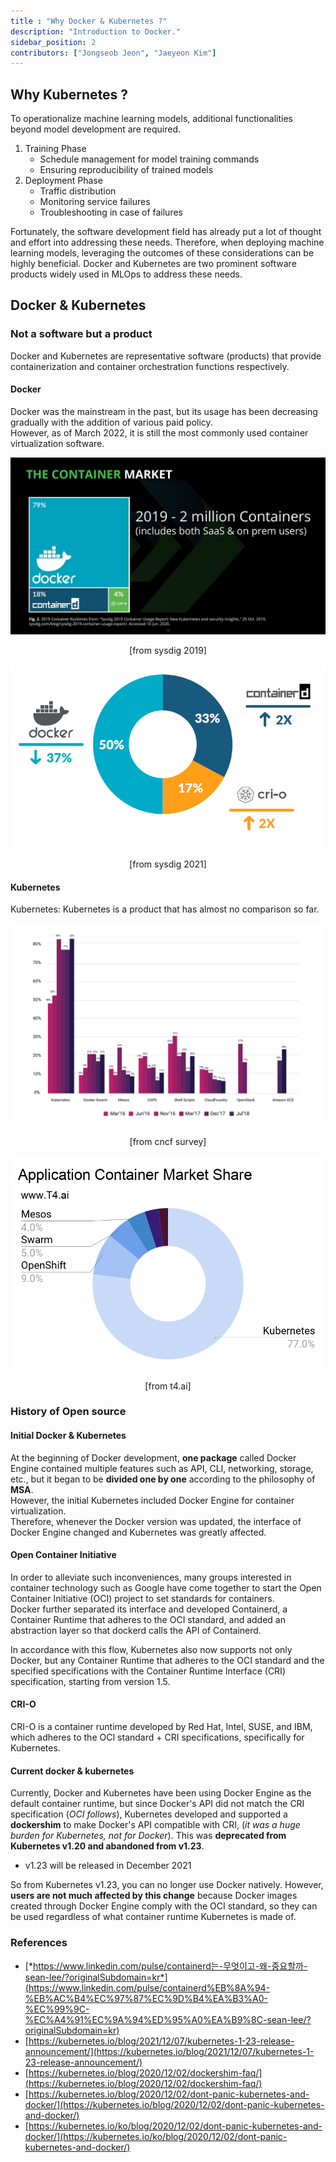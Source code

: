 ```yaml
---
title : "Why Docker & Kubernetes ?"
description: "Introduction to Docker."
sidebar_position: 2
contributors: ["Jongseob Jeon", "Jaeyeon Kim"]
---
```


## Why Kubernetes ?

To operationalize machine learning models, additional functionalities beyond model development are required.

1. Training Phase
   - Schedule management for model training commands
   - Ensuring reproducibility of trained models
2. Deployment Phase
   - Traffic distribution
   - Monitoring service failures
   - Troubleshooting in case of failures

Fortunately, the software development field has already put a lot of thought and effort into addressing these needs. Therefore, when deploying machine learning models, leveraging the outcomes of these considerations can be highly beneficial. Docker and Kubernetes are two prominent software products widely used in MLOps to address these needs.

## Docker & Kubernetes

### Not a software but  a product

Docker and Kubernetes are representative software (products) that provide containerization and container orchestration functions respectively.

#### Docker

Docker was the mainstream in the past, but its usage has been decreasing gradually with the addition of various paid policy.  
However, as of March 2022, it is still the most commonly used container virtualization software.

![sysdig-2019.png](./img/sysdig-2019.png)

<center> [from sysdig 2019] </center>

![sysdig-2021.png](./img/sysdig-2021.png)

<center> [from sysdig 2021]  </center>

#### Kubernetes

Kubernetes: Kubernetes is a product that has almost no comparison so far.

![cncf-survey.png](./img/cncf-survey.png)

<center> [from cncf survey] </center>

![t4-ai.png](./img/t4-ai.png)

<center> [from t4.ai]  </center>

### History of Open source

#### Initial Docker & Kubernetes

At the beginning of Docker development, **one package** called Docker Engine contained multiple features such as API, CLI, networking, storage, etc., but it began to be **divided one by one** according to the philosophy of **MSA**.  
However, the initial Kubernetes included Docker Engine for container virtualization.  
Therefore, whenever the Docker version was updated, the interface of Docker Engine changed and Kubernetes was greatly affected.

#### Open Container Initiative

In order to alleviate such inconveniences, many groups interested in container technology such as Google have come together to start the Open Container Initiative (OCI) project to set standards for containers.  
Docker further separated its interface and developed Containerd, a Container Runtime that adheres to the OCI standard, and added an abstraction layer so that dockerd calls the API of Containerd.

In accordance with this flow, Kubernetes also now supports not only Docker, but any Container Runtime that adheres to the OCI standard and the specified specifications with the Container Runtime Interface (CRI) specification, starting from version 1.5. 

#### CRI-O

CRI-O is a container runtime developed by Red Hat, Intel, SUSE, and IBM, which adheres to the OCI standard + CRI specifications, specifically for Kubernetes.

#### Current docker & kubernetes

Currently, Docker and Kubernetes have been using Docker Engine as the default container runtime, but since Docker's API did not match the CRI specification (*OCI follows*), Kubernetes developed and supported a **dockershim** to make Docker's API compatible with CRI, (*it was a huge burden for Kubernetes, not for Docker*). This was **deprecated from Kubernetes v1.20 and abandoned from v1.23**.

- v1.23 will be released in December 2021

So from Kubernetes v1.23, you can no longer use Docker natively. 
However, **users are not much affected by this change** because Docker images created through Docker Engine comply with the OCI standard, so they can be used regardless of what container runtime Kubernetes is made of.

### References

- [*https://www.linkedin.com/pulse/containerd는-무엇이고-왜-중요할까-sean-lee/?originalSubdomain=kr*](https://www.linkedin.com/pulse/containerd%EB%8A%94-%EB%AC%B4%EC%97%87%EC%9D%B4%EA%B3%A0-%EC%99%9C-%EC%A4%91%EC%9A%94%ED%95%A0%EA%B9%8C-sean-lee/?originalSubdomain=kr)
- [https://kubernetes.io/blog/2021/12/07/kubernetes-1-23-release-announcement/](https://kubernetes.io/blog/2021/12/07/kubernetes-1-23-release-announcement/)
- [https://kubernetes.io/blog/2020/12/02/dockershim-faq/](https://kubernetes.io/blog/2020/12/02/dockershim-faq/)
- [https://kubernetes.io/blog/2020/12/02/dont-panic-kubernetes-and-docker/](https://kubernetes.io/blog/2020/12/02/dont-panic-kubernetes-and-docker/)
- [https://kubernetes.io/ko/blog/2020/12/02/dont-panic-kubernetes-and-docker/](https://kubernetes.io/ko/blog/2020/12/02/dont-panic-kubernetes-and-docker/)
